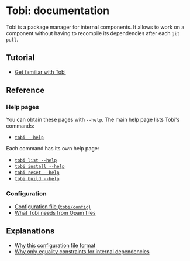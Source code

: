 # Tobi: documentation

Tobi is a package manager for internal components.
It allows to work on a component without having to recompile its dependencies
after each `git pull`.

## Tutorial

- [Get familiar with Tobi](get_familiar_with_tobi.md)

## Reference

### Help pages

You can obtain these pages with `--help`. The main help page lists Tobi's commands:

- [`tobi --help`](tobi--help.html)

Each command has its own help page:

- [`tobi list --help`](tobi_list--help.html)
- [`tobi install --help`](tobi_install--help.html)
- [`tobi reset --help`](tobi_reset--help.html)
- [`tobi build --help`](tobi_build--help.html)

### Configuration

- [Configuration file (`tobi/config`)](configuration_file.md)
- [What Tobi needs from Opam files](what_Tobi_needs_from_Opam_files.md)

## Explanations

- [Why this configuration file format](why_this_configuration_file_format.md)
- [Why only equality constraints for internal dependencies](why_only_equality_constraints_for_internal_dependencies.md)
